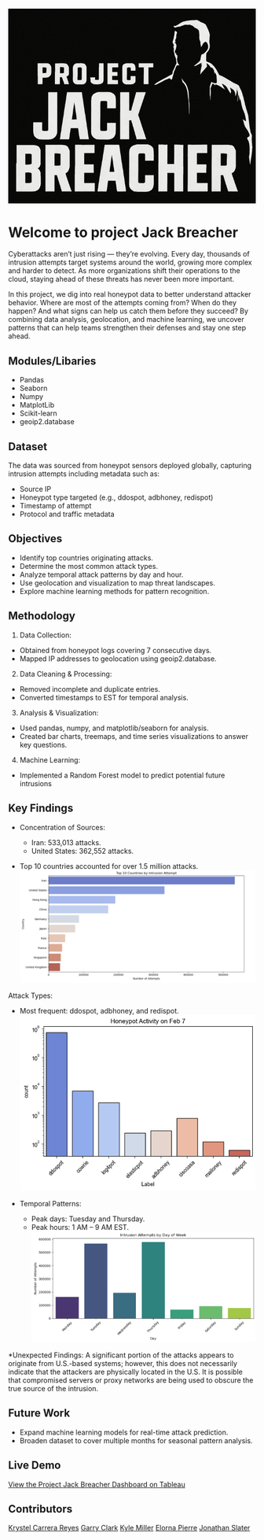 ![screenshots](images/JackBreacher.png)

# Welcome to project Jack Breacher 

Cyberattacks aren’t just rising — they’re evolving. Every day, thousands of intrusion attempts target systems around the world, growing more complex and harder to detect. As more organizations shift their operations to the cloud, staying ahead of these threats has never been more important.

In this project, we dig into real honeypot data to better understand attacker behavior. Where are most of the attempts coming from? When do they happen? And what signs can help us catch them before they succeed? By combining data analysis, geolocation, and machine learning, we uncover patterns that can help teams strengthen their defenses and stay one step ahead.


## Modules/Libaries 
* Pandas
* Seaborn
* Numpy
* MatplotLib
* Scikit-learn
* geoip2.database

## Dataset

The data was sourced from honeypot sensors deployed globally, capturing intrusion attempts including metadata such as:

* Source IP 
* Honeypot type targeted (e.g., ddospot, adbhoney, redispot)
* Timestamp of attempt
* Protocol and traffic metadata

## Objectives 

* Identify top countries originating attacks.
* Determine the most common attack types.
* Analyze temporal attack patterns by day and hour.
* Use geolocation and visualization to map threat landscapes.
* Explore machine learning methods for pattern recognition.

## Methodology 
1. Data Collection:
  * Obtained from honeypot logs covering 7 consecutive days.
  * Mapped IP addresses to geolocation using geoip2.database.

2. Data Cleaning & Processing:
  * Removed incomplete and duplicate entries.
  * Converted timestamps to EST for temporal analysis.

3. Analysis & Visualization:
  * Used pandas, numpy, and matplotlib/seaborn for analysis.
  * Created bar charts, treemaps, and time series visualizations to answer key questions.

4. Machine Learning:
  * Implemented a Random Forest model to predict potential future intrusions

## Key Findings 

* Concentration of Sources:
  * Iran: 533,013 attacks.
  * United States: 362,552 attacks.

* Top 10 countries accounted for over 1.5 million attacks.
![screenshots](images/Top10CountriesbyInstrustionAttempt.png)  

Attack Types:
  * Most frequent: ddospot, adbhoney, and redispot.
![screenshots](images/HoneyPotActivity.png)

* Temporal Patterns:
  * Peak days: Tuesday and Thursday.
  * Peak hours: 1 AM – 9 AM EST.
![screenshots](images/PopularDays.png)

*Unexpected Findings:
A significant portion of the attacks appears to originate from U.S.-based systems; however, this does not necessarily indicate that the attackers are physically located in the U.S. It is possible that compromised servers or proxy networks are being used to obscure the true source of the intrusion.

## Future Work
* Expand machine learning models for real-time attack prediction.
* Broaden dataset to cover multiple months for seasonal pattern analysis.

## Live Demo
[View the Project Jack Breacher Dashboard on Tableau](https://public.tableau.com/app/profile/garry.clark/viz/ProjectJackBreacher-CyberCrimelandscape2523-21223/PbV2)


## Contributors 
[Krystel Carrera Reyes](https://github.com/krystelcr)
[Garry Clark](https://github.com/GClark89)
[Kyle Miller](https://github.com/Totally-Kyle)
[Elorna Pierre](https://github.com/Elorna-Pierre)
[Jonathan Slater](https://github.com/theslater11)